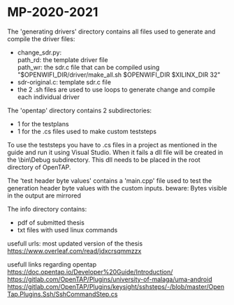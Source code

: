 # MP-2020-2021

The 'generating drivers' directory contains all files used to generate and compile the driver files:
- change_sdr.py:   
    path_rd: the template driver file   
    path_wr: the sdr.c file that can be compiled using "$OPENWIFI_DIR/driver/make_all.sh $OPENWIFI_DIR $XILINX_DIR 32"  
- sdr-original.c:
    template sdr.c file
- the 2 .sh files are used to use loops to generate change and compile each individual driver

The 'opentap' directory contains 2 subdirectories:
- 1 for the testplans 
- 1 for the .cs files used to make custom teststeps

To use the teststeps you have to .cs files in a project as mentioned in the guide and run it using Visual Studio. 
When it fails a dll file will be created in the \bin\Debug subdirectory. This dll needs to be placed in the root directory of OpenTAP.

The 'test header byte values' contains a 'main.cpp' file used to test the generation header byte values with the custom inputs.
beware: Bytes visible in the output are mirrored

The info directory contains:
- pdf of submitted thesis
- txt files with used linux commands

usefull urls:
most updated version of the thesis
https://www.overleaf.com/read/jdxcrsqmmzzx

usefull links regarding opentap
https://doc.opentap.io/Developer%20Guide/Introduction/
https://gitlab.com/OpenTAP/Plugins/university-of-malaga/uma-android
https://gitlab.com/OpenTAP/Plugins/keysight/sshsteps/-/blob/master/OpenTap.Plugins.Ssh/SshCommandStep.cs

